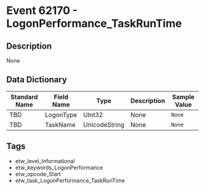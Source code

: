 # Event 62170 - LogonPerformance_TaskRunTime

## Description
None

## Data Dictionary
|Standard Name|Field Name|Type|Description|Sample Value|
|---|---|---|---|---|
|TBD|LogonType|UInt32|None|`None`|
|TBD|TaskName|UnicodeString|None|`None`|

## Tags
* etw_level_Informational
* etw_keywords_LogonPerformance
* etw_opcode_Start
* etw_task_LogonPerformance_TaskRunTime